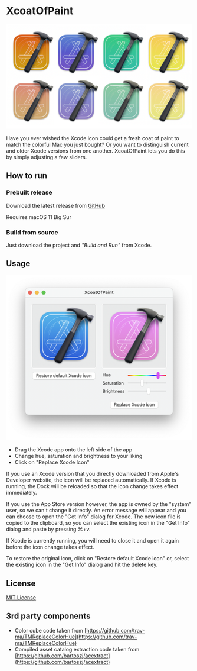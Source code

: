 # XcoatOfPaint
<img src="Xcoats.png" width="536">

Have you ever wished the Xcode icon could get a fresh coat of paint to match the colorful Mac you just bought?
Or you want to distinguish current and older Xcode versions from one another.
XcoatOfPaint lets you do this by simply adjusting a few sliders.

## How to run
### Prebuilt release
Download the latest release from [GitHub](https://github.com/DerLobi/XcoatOfPaint/releases/latest)

Requires macOS 11 Big Sur

### Build from source
Just download the project and _"Build and Run"_ from Xcode.

## Usage
<img src="app.png" width=546>

* Drag the Xcode app onto the left side of the app
* Change hue, saturation and brightness to your liking
* Click on "Replace Xcode Icon"

If you use an Xcode version that you directly downloaded from Apple's Developer website, the icon will be replaced automatically. If Xcode is running, the Dock will be reloaded so that the icon change takes effect immediately.

If you use the App Store version however, the app is owned by the "system" user, so we can't change it directly. An error message will appear and you can choose to open the "Get Info" dialog for Xcode. The new icon file is copied to the clipboard, so you can select the existing icon in the "Get Info" dialog and paste by pressing ⌘+v.

If Xcode is currently running, you will need to close it and open it again before the icon change takes effect.

To restore the original icon, click on "Restore default Xcode icon" or, select the existing icon in the "Get Info" dialog and hit the delete key.

## License
[MIT License](https://github.com/DerLobi/XcoatOfPaint/blob/main/LICENSE)

## 3rd party components
* Color cube code taken from [https://github.com/trav-ma/TMReplaceColorHue](https://github.com/trav-ma/TMReplaceColorHue)
* Compiled asset catalog extraction code taken from [https://github.com/bartoszj/acextract](https://github.com/bartoszj/acextract)
